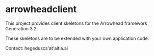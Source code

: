 # arrowheadclient

This project provides client skeletons for the Arrowhead framework Generation 3.2.

These skeletons are to be extended with your own application code. 

Contact: hegeduscs'at'aitia.ai
